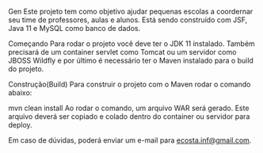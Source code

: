 Gen
Este projeto tem como objetivo ajudar pequenas escolas a coordernar seu time de professores, aulas e alunos. Está sendo construído com JSF, Java 11 e MySQL como banco de dados.

Começando
Para rodar o projeto você deve ter o JDK 11 instalado. Também precisará de um container servlet como Tomcat ou um servidor como JBOSS Wildfly e por último é necessário ter o Maven instalado para o build do projeto.

Construção(Build)
Para construir o projeto com o Maven rodar o comando abaixo:

mvn clean install
Ao rodar o comando, um arquivo WAR será gerado. Este arquivo deverá ser copiado e colado dentro do container ou servidor para deploy.

Em caso de dúvidas, poderá enviar um e-mail para ecosta.inf@gmail.com.